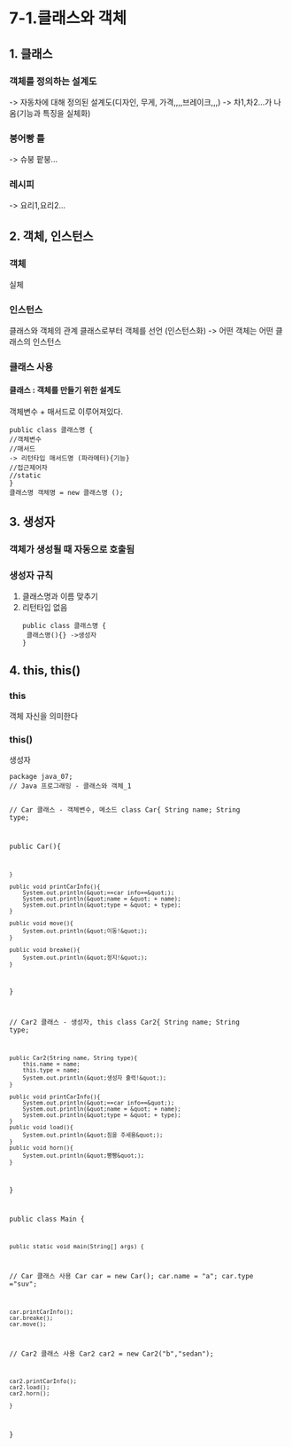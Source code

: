 <h1 id="7-1클래스와-객체">7-1.클래스와 객체</h1>
<h2 id="1-클래스">1. 클래스</h2>
<h3 id="객체를-정의하는-설계도">객체를 정의하는 설계도</h3>
<p>-&gt; 자동차에 대해 정의된 설계도(디자인, 무게, 가격,,,,브레이크,,,)
-&gt; 차1,차2...가 나옴(기능과 특징을 실체화)</p>
<h3 id="붕어빵-틀">붕어빵 틀</h3>
<p>-&gt; 슈붕 팥붕...</p>
<h3 id="레시피">레시피</h3>
<p>-&gt; 요리1,요리2...</p>
<h2 id="2-객체-인스턴스">2. 객체, 인스턴스</h2>
<h3 id="객체">객체</h3>
<p>실체</p>
<h3 id="인스턴스">인스턴스</h3>
<p>클래스와 객체의 관계
클래스로부터 객체를 선언 (인스턴스화)
 -&gt; 어떤 객체는 어떤 클래스의 인스턴스</p>
<h3 id="클래스-사용">클래스 사용</h3>
<h4 id="클래스--객체를-만들기-위한-설계도">클래스 : 객체를 만들기 위한 설계도</h4>
<p>객체변수 + 매서드로 이루어져있다.</p>
<pre><code class="language-java">public class 클래스명 {
//객체변수
//매서드
-&gt; 리턴타입 매서드명 (파라메터){기능}
//접근제어자
//static
}
클래스명 객체명 = new 클래스명 ();</code></pre>
<h2 id="3-생성자">3. 생성자</h2>
<h3 id="객체가-생성될-때-자동으로-호출됨">객체가 생성될 때 자동으로 호출됨</h3>
<h3 id="생성자-규칙">생성자 규칙</h3>
<ol>
<li>클래스명과 이름 맞추기</li>
<li>리턴타입 없음<pre><code class="language-java">public class 클래스명 {
 클래스명(){} -&gt;생성자
}</code></pre>
</li>
</ol>
<h2 id="4-this-this">4. this, this()</h2>
<h3 id="this">this</h3>
<p>객체 자신을 의미한다</p>
<h3 id="this-1">this()</h3>
<p>생성자</p>
<pre><code class="language-java">package java_07;
// Java 프로그래밍 - 클래스와 객체_1

// Car 클래스 - 객체변수, 메소드
class Car{
    String name;
    String type;

   public Car(){

    }

    public void printCarInfo(){
        System.out.println(&quot;==car info==&quot;);
        System.out.println(&quot;name = &quot; + name);
        System.out.println(&quot;type = &quot; + type);
    }

    public void move(){
        System.out.println(&quot;이동!&quot;);
    }

    public void breake(){
        System.out.println(&quot;정지!&quot;);
    }
}

// Car2 클래스 - 생성자, this
class Car2{
    String name;
    String type;

    public Car2(String name, String type){
        this.name = name;
        this.type = name;
        System.out.println(&quot;생성자 출력!&quot;);
    }

    public void printCarInfo(){
        System.out.println(&quot;==car info==&quot;);
        System.out.println(&quot;name = &quot; + name);
        System.out.println(&quot;type = &quot; + type);
    }
    public void load(){
        System.out.println(&quot;짐을 주세용&quot;);
    }
    public void horn(){
        System.out.println(&quot;빵빵&quot;);
    }

}

public class Main {

    public static void main(String[] args) {
//      Car 클래스 사용
    Car car = new Car();
    car.name = &quot;a&quot;;
    car.type =&quot;suv&quot;;

    car.printCarInfo();
    car.breake();
    car.move();

//      Car2 클래스 사용
    Car2 car2 = new Car2(&quot;b&quot;,&quot;sedan&quot;);

    car2.printCarInfo();
    car2.load();
    car2.horn();

    }
}
</code></pre>